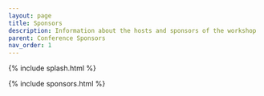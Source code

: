```yaml
---
layout: page
title: Sponsors
description: Information about the hosts and sponsors of the workshop
parent: Conference Sponsors
nav_order: 1
---
```


{% include splash.html %}

{% include sponsors.html %}
